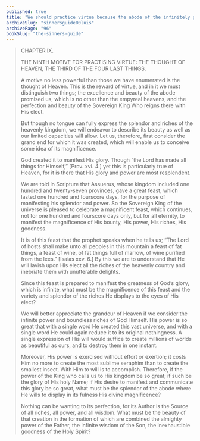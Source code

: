 ```yaml
---
published: true
title: "We should practice virtue because the abode of the infinitely perfect God will be our reward"
archiveSlug: "sinnersguide00luis"
archivePage: "96"
bookSlug: "the-sinners-guide"
---
```


> CHAPTER IX.
> 
> THE NINTH MOTIVE FOR PRACTISING VIRTUE: THE THOUGHT OF HEAVEN, THE THIRD OF THE FOUR LAST THINGS.
> 
> A motive no less powerful than those we have enumerated is the thought of Heaven. This is the reward of virtue, and in it we must distinguish two things; the excellence and beauty of the abode promised us, which is no other than the empyreal heavens, and the perfection and beauty of the Sovereign King Who reigns there with His elect.
> 
> But though no tongue can fully express the splendor and riches of the heavenly kingdom, we will endeavor to describe its beauty as well as our limited capacities will allow. Let us, therefore, first consider the grand end for which it was created, which will enable us to conceive some idea of its magnificence.
>
> God created it to manifest His glory. Though “the Lord has made all things for Himself,” [Prov. xvi. 4.] yet this is particularly true of Heaven, for it is there that His glory and power are most resplendent.
>
> We are told in Scripture that Assuerus, whose kingdom included one hundred and twenty-seven provinces, gave a great feast, which lasted one hundred and fourscore days, for the purpose of manifesting his splendor and power. So the Sovereign King of the universe is pleased to celebrate a magnificent feast, which continues, not for one hundred and fourscore days only, but for all eternity, to manifest the magnificence of His bounty, His power, His riches, His goodness.
>
> It is of this feast that the prophet speaks when he tells us; “The Lord of hosts shall make unto all peoples in this mountain a feast of fat things, a feast of wine, of fat things full of marrow, of wine purified from the lees.” [Isaias xxv. 6.] By this we are to understand that He will lavish upon His elect all the riches of the heavenly country and inebriate them with unutterable delights.
>
> Since this feast is prepared to manifest the greatness of God’s glory, which is infinite, what must be the magnificence of this feast and the variety and splendor of the riches He displays to the eyes of His elect?
> 
> We will better appreciate the grandeur of Heaven if we consider the infinite power and boundless riches of God Himself. His power is so great that with a single word He created this vast universe, and with a single word He could again reduce it to its original nothingness. A single expression of His will would suffice to create millions of worlds as beautiful as ours, and to destroy them in one instant.
>
> Moreover, His power is exercised without effort or exertion; it costs Him no more to create the most sublime seraphim than to create the smallest insect. With Him to will is to accomplish. Therefore, if the power of the King who calls us to His kingdom be so great; if such be the glory of His holy Name; if His desire to manifest and communicate this glory be so great, what must be the splendor of the abode where He wills to display in its fulness His divine magnificence?
> 
> Nothing can be wanting to its perfection, for its Author is the Source of all riches, all power, and all wisdom. What must be the beauty of that creation in the formation of which are combined the almighty power of the Father, the infinite wisdom of the Son, the inexhaustible goodness of the Holy Spirit?
